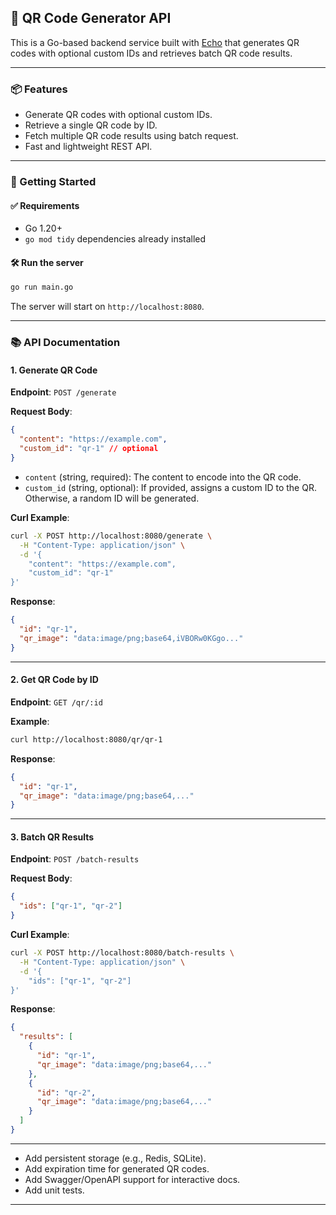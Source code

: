 

## 🧾 QR Code Generator API

This is a Go-based backend service built with [Echo](https://echo.labstack.com/) that generates QR codes with optional custom IDs and retrieves batch QR code results.

---

### 📦 Features

* Generate QR codes with optional custom IDs.
* Retrieve a single QR code by ID.
* Fetch multiple QR code results using batch request.
* Fast and lightweight REST API.

---

### 🚀 Getting Started

#### ✅ Requirements

* Go 1.20+
* `go mod tidy` dependencies already installed

#### 🛠 Run the server

```bash
go run main.go
```

The server will start on `http://localhost:8080`.

---

### 📚 API Documentation

#### 1. **Generate QR Code**

**Endpoint**: `POST /generate`

**Request Body**:

```json
{
  "content": "https://example.com",
  "custom_id": "qr-1" // optional
}
```

* `content` (string, required): The content to encode into the QR code.
* `custom_id` (string, optional): If provided, assigns a custom ID to the QR. Otherwise, a random ID will be generated.

**Curl Example**:

```bash
curl -X POST http://localhost:8080/generate \
  -H "Content-Type: application/json" \
  -d '{
    "content": "https://example.com",
    "custom_id": "qr-1"
}'
```

**Response**:

```json
{
  "id": "qr-1",
  "qr_image": "data:image/png;base64,iVBORw0KGgo..."
}
```

---

#### 2. **Get QR Code by ID**

**Endpoint**: `GET /qr/:id`

**Example**:

```bash
curl http://localhost:8080/qr/qr-1
```

**Response**:

```json
{
  "id": "qr-1",
  "qr_image": "data:image/png;base64,..."
}
```

---

#### 3. **Batch QR Results**

**Endpoint**: `POST /batch-results`

**Request Body**:

```json
{
  "ids": ["qr-1", "qr-2"]
}
```

**Curl Example**:

```bash
curl -X POST http://localhost:8080/batch-results \
  -H "Content-Type: application/json" \
  -d '{
    "ids": ["qr-1", "qr-2"]
}'
```

**Response**:

```json
{
  "results": [
    {
      "id": "qr-1",
      "qr_image": "data:image/png;base64,..."
    },
    {
      "id": "qr-2",
      "qr_image": "data:image/png;base64,..."
    }
  ]
}
```

---



* Add persistent storage (e.g., Redis, SQLite).
* Add expiration time for generated QR codes.
* Add Swagger/OpenAPI support for interactive docs.
* Add unit tests.

---
